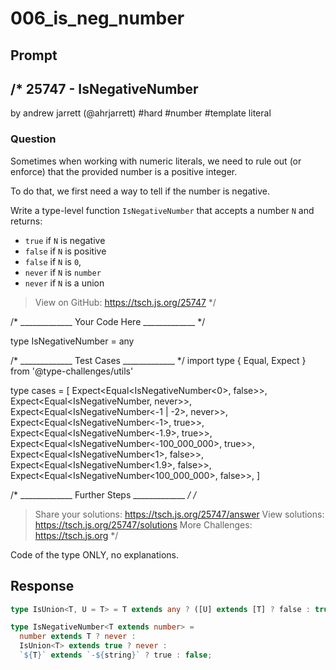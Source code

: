 # 006_is_neg_number

## Prompt

/*
  25747 - IsNegativeNumber
  -------
  by andrew jarrett (@ahrjarrett) #hard #number #template literal

  ### Question

  Sometimes when working with numeric literals, we need to rule out (or enforce) that the provided number is a positive integer.

  To do that, we first need a way to tell if the number is negative.

  Write a type-level function `IsNegativeNumber` that accepts a number `N` and returns:

  - `true` if `N` is negative
  - `false` if `N` is positive
  - `false` if `N` is `0`,
  - `never` if `N` is `number`
  - `never` if `N` is a union

  > View on GitHub: https://tsch.js.org/25747
*/

/* _____________ Your Code Here _____________ */

type IsNegativeNumber<T extends number> = any

/* _____________ Test Cases _____________ */
import type { Equal, Expect } from '@type-challenges/utils'

type cases = [
  Expect<Equal<IsNegativeNumber<0>, false>>,
  Expect<Equal<IsNegativeNumber<number>, never>>,
  Expect<Equal<IsNegativeNumber<-1 | -2>, never>>,
  Expect<Equal<IsNegativeNumber<-1>, true>>,
  Expect<Equal<IsNegativeNumber<-1.9>, true>>,
  Expect<Equal<IsNegativeNumber<-100_000_000>, true>>,
  Expect<Equal<IsNegativeNumber<1>, false>>,
  Expect<Equal<IsNegativeNumber<1.9>, false>>,
  Expect<Equal<IsNegativeNumber<100_000_000>, false>>,
]

/* _____________ Further Steps _____________ */
/*
  > Share your solutions: https://tsch.js.org/25747/answer
  > View solutions: https://tsch.js.org/25747/solutions
  > More Challenges: https://tsch.js.org
*/

Code of the type ONLY, no explanations.

## Response

```typescript
type IsUnion<T, U = T> = T extends any ? ([U] extends [T] ? false : true ) : never;

type IsNegativeNumber<T extends number> = 
  number extends T ? never :
  IsUnion<T> extends true ? never :
  `${T}` extends `-${string}` ? true : false;
```

